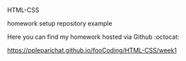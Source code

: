 HTML-CSS


homework setup repository example

Here you can find my homework hosted via Github :octocat:

https://ppleparichat.github.io/fooCoding/HTML-CSS/week1
